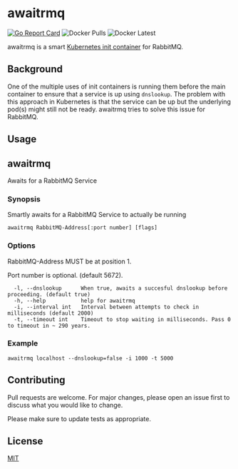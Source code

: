 # awaitrmq
[![Go Report Card](https://goreportcard.com/badge/github.com/latiif/awaitrmq)](https://goreportcard.com/report/github.com/latiif/awaitrmq) ![Docker Pulls](https://img.shields.io/docker/pulls/latiif/awaitrmq) ![Docker Latest](https://img.shields.io/docker/v/latiif/awaitrmq)

awaitrmq is a smart [Kubernetes init container](https://kubernetes.io/docs/concepts/workloads/pods/init-containers) for RabbitMQ.

## Background
One of the multiple uses of init containers is running them before the main container to ensure that a service is up using `dnslookup`. The problem with this approach in Kubernetes is that the service can be up but the underlying pod(s) might still not be  ready. awaitrmq tries to solve this issue for RabbitMQ.

## Usage

## awaitrmq

Awaits for a RabbitMQ Service

### Synopsis

Smartly awaits for a RabbitMQ Service to actually be running

```
awaitrmq RabbitMQ-Address[:port number] [flags]
```

### Options

RabbitMQ-Address MUST be at position 1.

Port number is optional. (default 5672).
```
  -l, --dnslookup      When true, awaits a succesful dnslookup before proceeding. (default true)
  -h, --help           help for awaitrmq
  -i, --interval int   Interval between attempts to check in milliseconds (default 2000)
  -t, --timeout int    Timeout to stop waiting in milliseconds. Pass 0 to timeout in ~ 290 years.
```

### Example

`awaitrmq localhost --dnslookup=false -i 1000 -t 5000`

## Contributing
Pull requests are welcome. For major changes, please open an issue first to discuss what you would like to change.

Please make sure to update tests as appropriate.

## License
[MIT](https://choosealicense.com/licenses/mit/)
